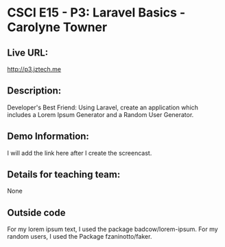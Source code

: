 # CSCI E15 - P3: Laravel Basics - Carolyne Towner

## Live URL:
<http://p3.jztech.me>

## Description:
Developer's Best Friend: Using Laravel, create an application which includes a Lorem Ipsum Generator and a Random User Generator.

## Demo Information:
I will add the link here after I create the screencast.

## Details for teaching team:
None


## Outside code
For my lorem ipsum text, I used the package badcow/lorem-ipsum.
For my random users, I used the Package fzaninotto/faker.






